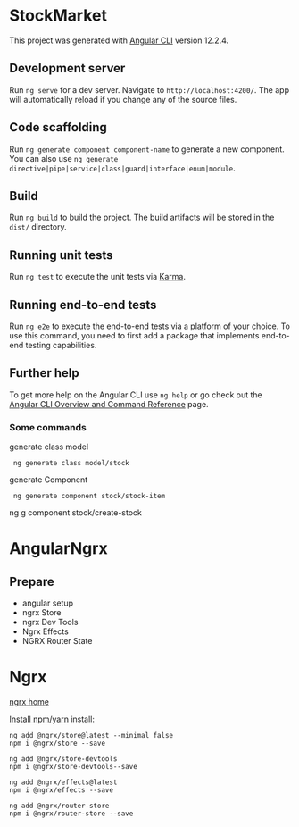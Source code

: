 # StockMarket

This project was generated with [Angular CLI](https://github.com/angular/angular-cli) version 12.2.4.

## Development server

Run `ng serve` for a dev server. Navigate to `http://localhost:4200/`. The app will automatically reload if you change any of the source files.

## Code scaffolding

Run `ng generate component component-name` to generate a new component. You can also use `ng generate directive|pipe|service|class|guard|interface|enum|module`.

## Build

Run `ng build` to build the project. The build artifacts will be stored in the `dist/` directory.

## Running unit tests

Run `ng test` to execute the unit tests via [Karma](https://karma-runner.github.io).

## Running end-to-end tests

Run `ng e2e` to execute the end-to-end tests via a platform of your choice. To use this command, you need to first add a package that implements end-to-end testing capabilities.

## Further help

To get more help on the Angular CLI use `ng help` or go check out the [Angular CLI Overview and Command Reference](https://angular.io/cli) page.

### Some commands 
generate class model
```
 ng generate class model/stock
```

generate Component
```
 ng generate component stock/stock-item
```
ng g component stock/create-stock





# AngularNgrx

## Prepare
- angular setup
- ngrx Store
- ngrx Dev Tools
- Ngrx Effects
- NGRX Router State

# Ngrx
[ngrx home](https://ngrx.io/guide/store)

[Install npm/yarn](https://ngrx.io/guide/store/install)
install:
```
ng add @ngrx/store@latest --minimal false
npm i @ngrx/store --save 

ng add @ngrx/store-devtools
npm i @ngrx/store-devtools--save 

ng add @ngrx/effects@latest
npm i @ngrx/effects --save 

ng add @ngrx/router-store
npm i @ngrx/router-store --save 
```
